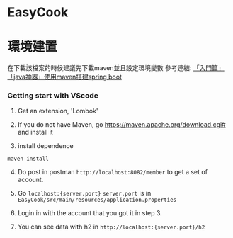 # EasyCook

# 環境建置
在下載該檔案的時候建議先下載maven並且設定環境變數
參考連結: [「入門篇」「java神器」使用maven搭建spring boot](https://kknews.cc/code/emazpyq.html)

### Getting start with VScode

1. Get an extension, 'Lombok'

2. If you do not have Maven, go https://maven.apache.org/download.cgi# and install it

3. install dependence
```
maven install
```

4. Do post in postman `http://localhost:8082/member` to get a set of account.

5. Go `localhost:{server.port}`
   `server.port` is in `EasyCook/src/main/resources/application.properties`

6. Login in with the account that you got it in step 3.

7. You can see data with h2 in `http://localhost:{server.port}/h2`
